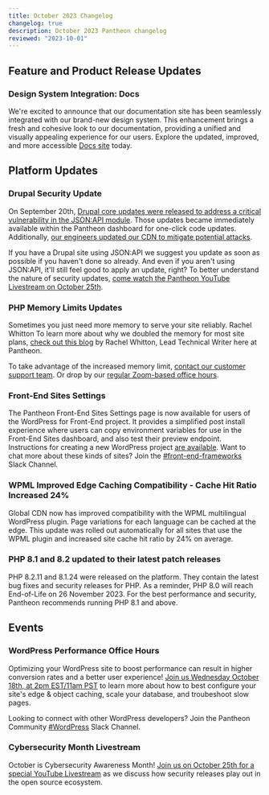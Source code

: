 ```yaml
---
title: October 2023 Changelog
changelog: true
description: October 2023 Pantheon changelog
reviewed: "2023-10-01"
---
```

## Feature and Product Release Updates

### Design System Integration: Docs
We're excited to announce that our documentation site has been seamlessly integrated with our brand-new design system. This enhancement brings a fresh and cohesive look to our documentation, providing a unified and visually appealing experience for our users. Explore the updated, improved, and more accessible [Docs site](/) today.

## Platform Updates

### Drupal Security Update
On September 20th, [Drupal core updates were released to address a critical vulnerability in the JSON:API module](https://status.pantheon.io/incidents/vj842n7k7w40). Those updates became immediately available within the Pantheon dashboard for one-click code updates. Additionally, [our engineers updated our CDN to mitigate potential attacks](https://status.pantheon.io/incidents/598zxv2v8l7p).

If you have a Drupal site using JSON:API we suggest you update as soon as possible if you haven't done so already. And even if you aren't using JSON:API, it'll still feel good to apply an update, right? To better understand the nature of security updates, [come watch the Pantheon YouTube Livestream on October 25th](https://www.youtube.com/watch?v=WV2ZSeBOziU).

### PHP Memory Limits Updates
Sometimes you just need more memory to serve your site reliably.  Rachel Whitton To learn more about why we doubled the memory for most site plans, [check out this blog](https://pantheon.io/blog/pantheon-increases-php-memory-limits-performance-and-elite-plans) by Rachel Whitton, Lead Technical Writer here at Pantheon.

To take advantage of the increased memory limit, [contact our customer support team](/guides/support/contact-support/). Or drop by our [regular Zoom-based office hours](http://pantheon.io/developer-community/office-hours).

### Front-End Sites Settings
The Pantheon Front-End Sites Settings page is now available for users of the WordPress for Front-End project. It provides a simplified post install experience where users can copy environment variables for use in the Front-End Sites dashboard, and also test their preview endpoint. Instructions for creating a new WordPress project [are available](https://decoupledkit.pantheon.io/docs/backend-starters/decoupled-wordpress/creating-a-new-project).
Want to chat more about these kinds of sites? Join the [#front-end-frameworks](https://pantheon-community.slack.com/archives/C01DXGMFZFB) Slack Channel.

### WPML Improved Edge Caching Compatibility - Cache Hit Ratio Increased 24%
Global CDN now has improved compatibility with the WPML multilingual WordPress plugin. Page variations for each language can be cached at the edge. This update was rolled out automatically for all sites that use the WPML plugin and increased site cache hit ratio by 24% on average.

### PHP 8.1 and 8.2 updated to their latest patch releases
PHP 8.2.11 and 8.1.24 were released on the platform. They contain the latest bug fixes and security releases for PHP. As a reminder, PHP 8.0 will reach End-of-Life on 26 November 2023. For the best performance and security, Pantheon recommends running PHP 8.1 and above.

## Events

### WordPress Performance Office Hours
Optimizing your WordPress site to boost performance can result in higher conversion rates and a better user experience! [Join us Wednesday October 18th, at 2pm EST/11am PST](https://pantheon.zoom.us/j/97643364276) to learn more about how to best configure your site's edge & object caching, scale your database, and troubeshoot slow pages.

Looking to connect with other WordPress developers? Join the Pantheon Community [#WordPress](https://pantheon-community.slack.com/archives/C01DXGMFZFB) Slack Channel.

### Cybersecurity Month Livestream
October is Cybersecurity Awareness Month! [Join us on October 25th for a special YouTube Livestream](https://pantheon.io/developer-community/office-hours) as we discuss how security releases play out in the open source ecosystem.
